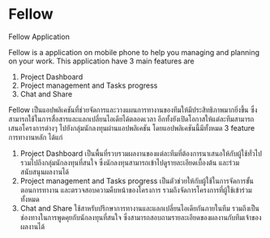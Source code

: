 # Fellow
Fellow Application

Fellow is a application on mobile phone to help you managing and planning on your work. 
This application have 3 main features are
1. Project Dashboard
2. Project management and Tasks progress
3. Chat and Share


Fellow เป็นแอปพลิเคชันที่ช่วยจัดการและวางแผนการทางานของทีมให้มีประสิทธิภาพมากยิ่งขึ้น ซึ่งสามารถใช้ในการสื่อสารและแลกเปลี่ยนไอเดียได้ตลอดเวลา อีกทั้งยังเปิดโอกาสให้แต่ละทีมสามารถเสนอโครงการต่างๆ ไปยังกลุ่มนักลงทุนผ่านแอปพลิเคชัน โดยแอปพลิเคชันนี้มีทั้งหมด 3 feature การทางานหลัก ได้แก่
1. Project Dashboard เป็นพื้นที่รวบรวมผลงานของแต่ละทีมที่ต้องการนาเสนอให้กับผู้ใช้ทั่วไป รวมไปถึงกลุ่มนักลงทุนที่สนใจ ซึ่งนักลงทุนสามารถเข้าไปดูรายละเอียดเบื้องต้น และร่วม สนับสนุนผลงานได้
2. Project management and Tasks progress เป็นตัวช่วยให้กับผู้ใช้ในการจัดการขั้นตอนการทางาน และตรวจสอบความคืบหน้าของโครงการ รวมถึงจัดการโครงการที่ผู้ใช้เข้าร่วมทั้งหมด
3. Chat and Share ใช้สาหรับปรึกษาการทางานและแลกเปลี่ยนไอเดียกันภายในทีม รวมถึงเป็นช่องทางในการพูดคุยกับนักลงทุนที่สนใจ ซึ่งสามารถสอบถามรายละเอียดของผลงานกับทีมเจ้าของผลงานได้

